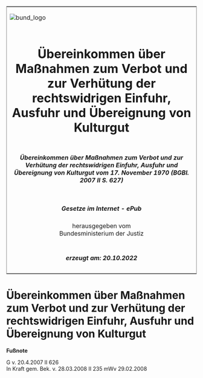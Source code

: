 <span id="DECKBLATT.html"></span>

<table border="0" frame="border" width="100%">

<tr valign="top">

<td align="left">

![bund\_logo](BfJ_2021_Web_de_de.gif)

</td>

<td align="right">

 

</td>

</tr>

<tr align="center" valign="middle">

<td colspan="2">

# Übereinkommen über Maßnahmen zum Verbot und zur Verhütung der rechtswidrigen Einfuhr, Ausfuhr und Übereignung von Kulturgut

</td>

</tr>

<tr align="center" valign="middle">

<td colspan="2">

##### Übereinkommen über Maßnahmen zum Verbot und zur Verhütung der rechtswidrigen Einfuhr, Ausfuhr und Übereignung von Kulturgut vom 17. November 1970 (BGBl. 2007 II S. 627)

</td>

</tr>

<tr align="center" valign="middle">

<td colspan="2">

  
  

##### Gesetze im Internet - ePub  
  
herausgegeben vom  
Bundesministerium der Justiz

</td>

</tr>

<tr align="center" valign="bottom">

<td colspan="2">

  
  

##### erzeugt am: 20.10.2022

</td>

</tr>

</table>

<span id="BJNR062720007.html"></span>

# Übereinkommen über Maßnahmen zum Verbot und zur Verhütung der rechtswidrigen Einfuhr, Ausfuhr und Übereignung von Kulturgut

<div>

  
**Fußnote**

<div class="jnhtml">

<div>

<div class="jurAbsatz">

G v. 20.4.2007 II 626  
In Kraft gem. Bek. v. 28.03.2008 II 235 mWv 29.02.2008

</div>

</div>

</div>

</div>
